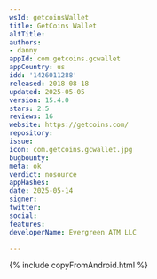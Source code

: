 ```yaml
---
wsId: getcoinsWallet
title: GetCoins Wallet
altTitle: 
authors:
- danny
appId: com.getcoins.gcwallet
appCountry: us
idd: '1426011288'
released: 2018-08-18
updated: 2025-05-05
version: 15.4.0
stars: 2.5
reviews: 16
website: https://getcoins.com/
repository: 
issue: 
icon: com.getcoins.gcwallet.jpg
bugbounty: 
meta: ok
verdict: nosource
appHashes: 
date: 2025-05-14
signer: 
twitter: 
social: 
features: 
developerName: Evergreen ATM LLC

---
```


{% include copyFromAndroid.html %}

